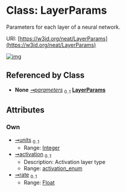 
# Class: LayerParams


Parameters for each layer of a neural network.

URI: [https://w3id.org/neat/LayerParams](https://w3id.org/neat/LayerParams)


[![img](https://yuml.me/diagram/nofunky;dir:TB/class/[Layer]++-%20parameters%200..1>[LayerParams&#124;units:integer%20%3F;activation:activation_enum%20%3F;rate:float%20%3F],[Layer])](https://yuml.me/diagram/nofunky;dir:TB/class/[Layer]++-%20parameters%200..1>[LayerParams&#124;units:integer%20%3F;activation:activation_enum%20%3F;rate:float%20%3F],[Layer])

## Referenced by Class

 *  **None** *[➞parameters](layer__parameters.md)*  <sub>0..1</sub>  **[LayerParams](LayerParams.md)**

## Attributes


### Own

 * [➞units](layerParams__units.md)  <sub>0..1</sub>
     * Range: [Integer](types/Integer.md)
 * [➞activation](layerParams__activation.md)  <sub>0..1</sub>
     * Description: Activation layer type
     * Range: [activation_enum](activation_enum.md)
 * [➞rate](layerParams__rate.md)  <sub>0..1</sub>
     * Range: [Float](types/Float.md)
